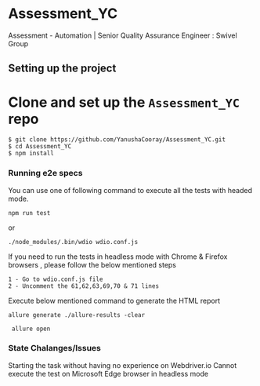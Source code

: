 # Assessment_YC

Assessment - Automation | Senior Quality Assurance Engineer : Swivel Group

## Setting up the project

# Clone and set up the `Assessment_YC` repo
```
$ git clone https://github.com/YanushaCooray/Assessment_YC.git
$ cd Assessment_YC
$ npm install
```

### Running e2e specs
You can use one of following command to execute all the tests with headed mode.
```
npm run test 
```
or

```
./node_modules/.bin/wdio wdio.conf.js
```

If you need to run the tests in headless mode with Chrome & Firefox browsers , please follow the below mentioned steps
```
1 - Go to wdio.conf.js file
2 - Uncomment the 61,62,63,69,70 & 71 lines
```

Execute below mentioned command to generate the HTML report 
```
allure generate ./allure-results -clear
```
```
 allure open
```
### State Chalanges/Issues

Starting the task without having no experience on Webdriver.io
Cannot execute the test on Microsoft Edge browser in headless mode 
